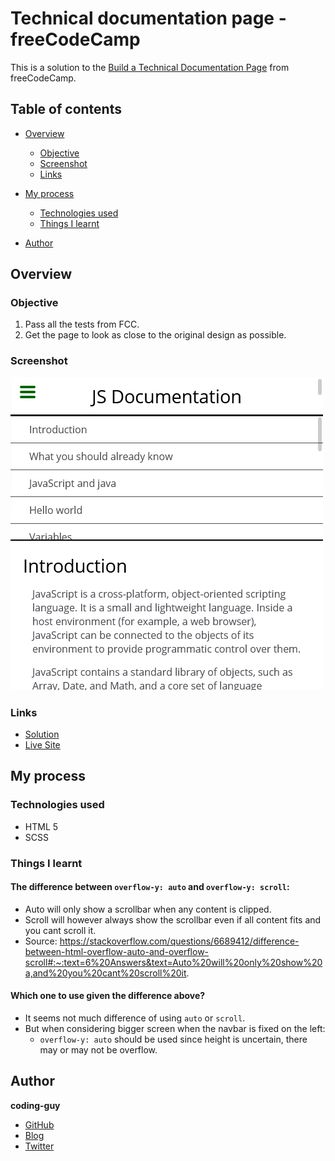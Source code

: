 # Technical documentation page - freeCodeCamp

This is a solution to the [Build a Technical Documentation Page](https://www.freecodecamp.org/learn/responsive-web-design/responsive-web-design-projects/build-a-technical-documentation-page) from freeCodeCamp.

## Table of contents

- [Overview](#overview)
  - [Objective](#objective)
  - [Screenshot](#screenshot)
  - [Links](#links)
- [My process](#my-process)

  - [Technologies used](#technologies-used)
  - [Things I learnt](#things-i-learnt)

- [Author](#author)

## Overview

### Objective

1. Pass all the tests from FCC.
2. Get the page to look as close to the original design as possible.

### Screenshot

![sceenshot](./fcc-documentation-screenshot.png)

### Links

- [Solution](https://github.com/1codingguy/fcc-responsive-projects/tree/main/technical-documentation-page)
- [Live Site](https://1codingguy.github.io/fcc-responsive-projects/technical-documentation-page/)

## My process

### Technologies used

- HTML 5
- SCSS

### Things I learnt

#### The difference between `overflow-y: auto` and `overflow-y: scroll`:

- Auto will only show a scrollbar when any content is clipped.
- Scroll will however always show the scrollbar even if all content fits and you cant scroll it.
- Source: https://stackoverflow.com/questions/6689412/difference-between-html-overflow-auto-and-overflow-scroll#:~:text=6%20Answers&text=Auto%20will%20only%20show%20a,and%20you%20cant%20scroll%20it.

#### Which one to use given the difference above?

- It seems not much difference of using `auto` or `scroll`.
- But when considering bigger screen when the navbar is fixed on the left:
  - `overflow-y: auto` should be used since height is uncertain, there may or may not be overflow.

## Author

**coding-guy**

- [GitHub](https://github.com/1codingguy)
- [Blog](https://blog.coding-guy.com/)
- [Twitter](https://twitter.com/1codingguy)

